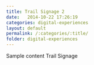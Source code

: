```yaml
---
title: Trail Signage 2
date:   2014-10-22 17:26:19
categories: digital-experiences
layout: default
permalink: /:categories/:title/
folder: digital-experiences
---
```

Sample content Trail Signage